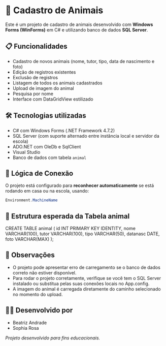 # 🐾 Cadastro de Animais

Este é um projeto de cadastro de animais desenvolvido com **Windows Forms (WinForms)** em C# e utilizando banco de dados **SQL Server**.

## 📋 Funcionalidades

- Cadastro de novos animais (nome, tutor, tipo, data de nascimento e foto)
- Edição de registros existentes
- Exclusão de registros
- Listagem de todos os animais cadastrados
- Upload de imagem do animal
- Pesquisa por nome
- Interface com DataGridView estilizado

## 🛠️ Tecnologias utilizadas

- C# com Windows Forms (.NET Framework 4.7.2)
- SQL Server (com suporte alternado entre instância local e servidor da escola)
- ADO.NET com OleDb e SqlClient
- Visual Studio
- Banco de dados com tabela `animal`

## 🧠 Lógica de Conexão

O projeto está configurado para **reconhecer automaticamente** se está rodando em casa ou na escola, usando:

```csharp
Environment.MachineName
```

## 📁 Estrutura esperada da Tabela animal
CREATE TABLE animal (
    id INT PRIMARY KEY IDENTITY,
    nome VARCHAR(100),
    tutor VARCHAR(100),
    tipo VARCHAR(50),
    datanasc DATE,
    foto VARCHAR(MAX)
);

## 📌 Observações
- O projeto pode apresentar erro de carregamento se o banco de dados correto não estiver disponível.
- Para rodar o projeto corretamente, verifique se você tem o SQL Server instalado ou substitua pelas suas conexões locais no App.config.
- A imagem do animal é carregada diretamente do caminho selecionado no momento do upload.

## 👩‍💻 Desenvolvido por
- Beatriz Andrade
- Sophia Rosa

*Projeto desenvolvido para fins educacionais.*
